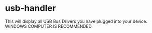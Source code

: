 # usb-handler
This will display all USB Bus Drivers you have plugged into your device. WINDOWS COMPUTER IS RECOMMENDED
